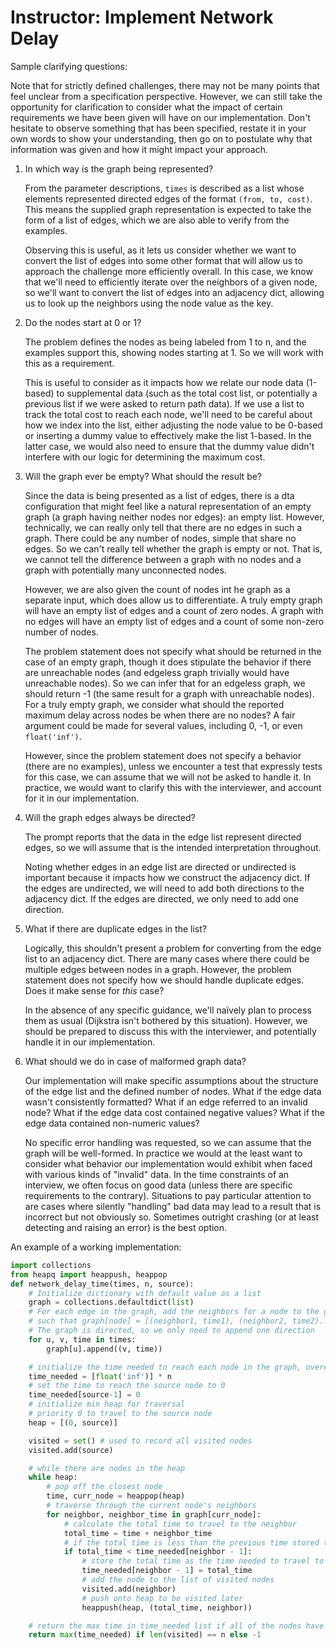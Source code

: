 # Instructor: Implement Network Delay

Sample clarifying questions:

Note that for strictly defined challenges, there may not be many points that feel unclear from a specification perspective. However, we can still take the opportunity for clarification to consider what the impact of certain requirements we have been given will have on our implementation. Don't hesitate to observe something that has been specified, restate it in your own words to show your understanding, then go on to postulate why that information was given and how it might impact your approach.

1. In which way is the graph being represented?

   From the parameter descriptions, `times` is described as a list whose elements represented directed edges of the format `(from, to, cost)`. This means the supplied graph representation is expected to take the form of a list of edges, which we are also able to verify from the examples.

   Observing this is useful, as it lets us consider whether we want to convert the list of edges into some other format that will allow us to approach the challenge more efficiently overall. In this case, we know that we'll need to efficiently iterate over the neighbors of a given node, so we'll want to convert the list of edges into an adjacency dict, allowing us to look up the neighbors using the node value as the key.

2. Do the nodes start at 0 or 1?

   The problem defines the nodes as being labeled from 1 to n, and the examples support this, showing nodes starting at 1. So we will work with this as a requirement.

   This is useful to consider as it impacts how we relate our node data (1-based) to supplemental data (such as the total cost list, or potentially a previous list if we were asked to return path data). If we use a list to track the total cost to reach each node, we'll need to be careful about how we index into the list, either adjusting the node value to be 0-based or inserting a dummy value to effectively make the list 1-based. In the latter case, we would also need to ensure that the dummy value didn't interfere with our logic for determining the maximum cost.

3. Will the graph ever be empty? What should the result be?

   Since the data is being presented as a list of edges, there is a dta configuration that might feel like a natural representation of an empty graph (a graph having neither nodes nor edges): an empty list. However, technically, we can really only tell that there are no edges in such a graph. There could be any number of nodes, simple that share no edges. So we can't really tell whether the graph is empty or not. That is, we cannot tell the difference between a graph with no nodes and a graph with potentially many unconnected nodes.
   
   However, we are also given the count of nodes int he graph as a separate input, which does allow us to differentiate. A truly empty graph will have an empty list of edges and a count of zero nodes. A graph with no edges will have an empty list of edges and a count of some non-zero number of nodes.

   The problem statement does not specify what should be returned in the case of an empty graph, though it does stipulate the behavior if there are unreachable nodes (and edgeless graph trivially would have unreachable nodes). So we can infer that for an edgeless graph, we should return -1 (the same result for a graph with unreachable nodes). For a truly empty graph, we consider what should the reported maximum delay across nodes be when there are no nodes? A fair argument could be made for several values, including 0, -1, or even `float('inf')`.
   
   However, since the problem statement does not specify a behavior (there are no examples), unless we encounter a test that expressly tests for this case, we can assume that we will not be asked to handle it. In practice, we would want to clarify this with the interviewer, and account for it in our implementation.

4. Will the graph edges always be directed?

   The prompt reports that the data in the edge list represent directed edges, so we will assume that is the intended interpretation throughout.

   Noting whether edges in an edge list are directed or undirected is important because it impacts how we construct the adjacency dict. If the edges are undirected, we will need to add both directions to the adjacency dict. If the edges are directed, we only need to add one direction.

5. What if there are duplicate edges in the list?

   Logically, this shouldn't present a problem for converting from the edge list to an adjacency dict. There are many cases where there could be multiple edges between nodes in a graph. However, the problem statement does not specify how we should handle duplicate edges. Does it make sense for _this_ case?

   In the absence of any specific guidance, we'll naïvely plan to process them as usual (Dijkstra isn't bothered by this situation). However, we should be prepared to discuss this with the interviewer, and potentially handle it in our implementation.

6. What should we do in case of malformed graph data?

   Our implementation will make specific assumptions about the structure of the edge list and the defined number of nodes. What if the edge data wasn't consistently formatted? What if an edge referred to an invalid node? What if the edge data cost contained negative values? What if the edge data contained non-numeric values?

   No specific error handling was requested, so we can assume that the graph will be well-formed. In practice we would at the least want to consider what behavior our implementation would exhibit when faced with various kinds of "invalid" data. In the time constraints of an interview, we often focus on good data (unless there are specific requirements to the contrary). Situations to pay particular attention to are cases where silently "handling" bad data may lead to a result that is incorrect but not obviously so. Sometimes outright crashing (or at least detecting and raising an error) is the best option.

An example of a working implementation:

```python
import collections
from heapq import heappush, heappop
def network_delay_time(times, n, source):
    # Initialize dictionary with default value as a list
    graph = collections.defaultdict(list)
    # For each edge in the graph, add the neighbors for a node to the graph
    # such that graph[node] = [(neighbor1, time1), (neighbor2, time2)...]
    # The graph is directed, so we only need to append one direction
    for u, v, time in times:
        graph[u].append((v, time))

    # initialize the time needed to reach each node in the graph, overestimating to infinity
    time_needed = [float('inf')] * n
    # set the time to reach the source node to 0
    time_needed[source-1] = 0
    # initialize min heap for traversal
    # priority 0 to travel to the source node
    heap = [(0, source)] 

    visited = set() # used to record all visited nodes
    visited.add(source)

    # while there are nodes in the heap
    while heap:
        # pop off the closest node
        time, curr_node = heappop(heap)
        # traverse through the current node's neighbors
        for neighbor, neighbor_time in graph[curr_node]:
            # calculate the total time to travel to the neighbor
            total_time = time + neighbor_time
            # if the total time is less than the previous time stored to travel to the neighbor
            if total_time < time_needed[neighbor - 1]:
                # store the total time as the time needed to travel to the neighbor
                time_needed[neighbor - 1] = total_time
                # add the node to the list of visited nodes
                visited.add(neighbor)
                # push onto heap to be visited later
                heappush(heap, (total_time, neighbor))

    # return the max time in time_needed list if all of the nodes have been visited, otherwise return -1
    return max(time_needed) if len(visited) == n else -1
```
